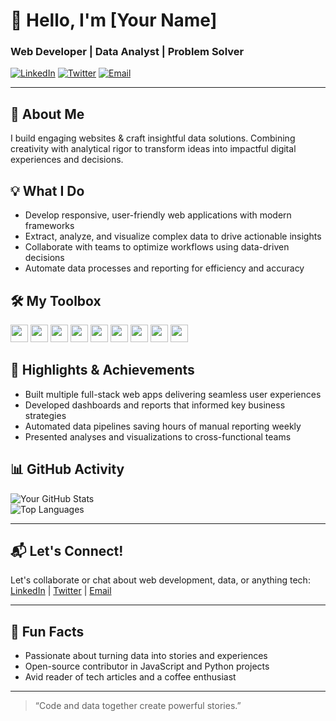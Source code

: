 # 👋 Hello, I'm [Your Name]  
### Web Developer | Data Analyst | Problem Solver

[![LinkedIn](https://img.shields.io/badge/LinkedIn-0077B5?style=for-the-badge&logo=linkedin&logoColor=white)](your-linkedin-url) 
[![Twitter](https://img.shields.io/badge/Twitter-1DA1F2?style=for-the-badge&logo=twitter&logoColor=white)](your-twitter-url) 
[![Email](https://img.shields.io/badge/Email-D14836?style=for-the-badge&logo=gmail&logoColor=white)](mailto:your-email@example.com)

---

## 🚀 About Me  
I build engaging websites & craft insightful data solutions. Combining creativity with analytical rigor to transform ideas into impactful digital experiences and decisions.

## 💡 What I Do  
- Develop responsive, user-friendly web applications with modern frameworks  
- Extract, analyze, and visualize complex data to drive actionable insights  
- Collaborate with teams to optimize workflows using data-driven decisions  
- Automate data processes and reporting for efficiency and accuracy

## 🛠 My Toolbox  
<div>
  <img src="https://img.shields.io/badge/JavaScript-F7DF1E?style=for-the-badge&logo=javascript&logoColor=black" height="28" />
  <img src="https://img.shields.io/badge/React-61DAFB?style=for-the-badge&logo=react&logoColor=black" height="28" />
  <img src="https://img.shields.io/badge/Node.js-339933?style=for-the-badge&logo=nodedotjs&logoColor=white" height="28" />
  <img src="https://img.shields.io/badge/Python-3776AB?style=for-the-badge&logo=python&logoColor=white" height="28" />
  <img src="https://img.shields.io/badge/Pandas-150458?style=for-the-badge" height="28" />
  <img src="https://img.shields.io/badge/NumPy-013243?style=for-the-badge" height="28" />
  <img src="https://img.shields.io/badge/SQL-4479A1?style=for-the-badge&logo=sql&logoColor=white" height="28" />
  <img src="https://img.shields.io/badge/Tableau-E97627?style=for-the-badge&logo=tableau&logoColor=white" height="28" />
  <img src="https://img.shields.io/badge/Git-F05032?style=for-the-badge&logo=git&logoColor=white" height="28" />
</div>

## 🎯 Highlights & Achievements  
- Built multiple full-stack web apps delivering seamless user experiences  
- Developed dashboards and reports that informed key business strategies  
- Automated data pipelines saving hours of manual reporting weekly  
- Presented analyses and visualizations to cross-functional teams  

## 📊 GitHub Activity  
![Your GitHub Stats](https://github-readme-stats.vercel.app/api?username=yourusername&show_icons=true&theme=radical)  
![Top Languages](https://github-readme-stats.vercel.app/api/top-langs/?username=yourusername&layout=compact&theme=radical)

---

## 📬 Let's Connect!  
Let's collaborate or chat about web development, data, or anything tech:  
[LinkedIn](your-linkedin-url) | [Twitter](your-twitter-url) | [Email](mailto:your-email@example.com)

---

## 🎉 Fun Facts  
- Passionate about turning data into stories and experiences  
- Open-source contributor in JavaScript and Python projects  
- Avid reader of tech articles and a coffee enthusiast  

---

> “Code and data together create powerful stories.”
